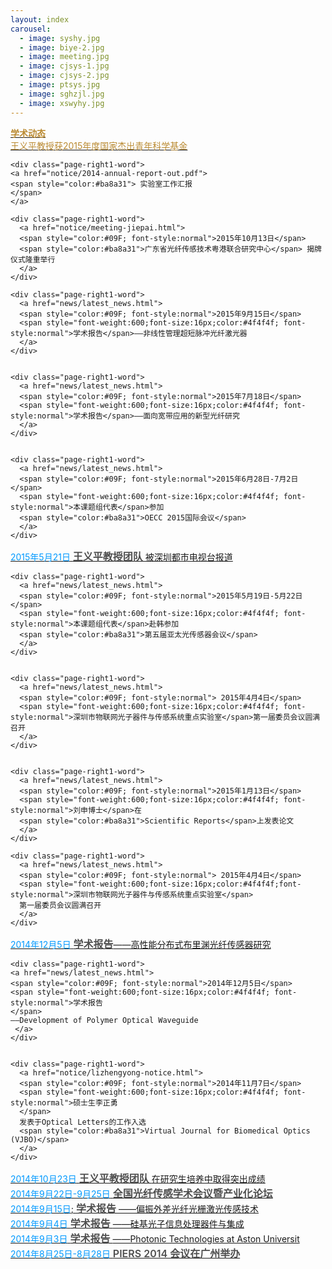 ```yaml
---
layout: index
carousel:
  - image: syshy.jpg
  - image: biye-2.jpg
  - image: meeting.jpg
  - image: cjsys-1.jpg
  - image: cjsys-2.jpg
  - image: ptsys.jpg
  - image: sghzjl.jpg
  - image: xswyhy.jpg
---
```


<div id="page-right1">
  <div id="page-right-Header1">
  <span style="font-weight:600;">
  <a href="{{ site.baseurl }}/more/"><span style="color: #ba8a31;">学术动态</a></span></div>
    <div class="page-right1-container">

  <div class="page-right1-word">
    <a href="notice/yipingwang.html">
    <span style="color:#ba8a31"> 王义平教授获2015年度国家杰出青年科学基金 
    </span> 
    </a>
  </div>
  
    <div class="page-right1-word">
    <a href="notice/2014-annual-report-out.pdf">
    <span style="color:#ba8a31"> 实验室工作汇报 
    </span> 
    </a>
  </div>
  
  
    <div class="page-right1-word">
      <a href="notice/meeting-jiepai.html">
      <span style="color:#09F; font-style:normal">2015年10月13日</span> 
      <span style="color:#ba8a31">广东省光纤传感技术粤港联合研究中心</span> 揭牌仪式隆重举行 
      </a>
    </div>
  
    <div class="page-right1-word">
      <a href="news/latest_news.html">
      <span style="color:#09F; font-style:normal">2015年9月15日</span> 
      <span style="font-weight:600;font-size:16px;color:#4f4f4f; font-style:normal">学术报告</span>——非线性管理超短脉冲光纤激光器
      </a>
    </div>
 
 
    <div class="page-right1-word">
      <a href="news/latest_news.html">
      <span style="color:#09F; font-style:normal">2015年7月18日</span> 
      <span style="font-weight:600;font-size:16px;color:#4f4f4f; font-style:normal">学术报告</span>——面向宽带应用的新型光纤研究
      </a>
    </div>


    <div class="page-right1-word">
      <a href="news/latest_news.html">
      <span style="color:#09F; font-style:normal">2015年6月28日-7月2日</span> 
      <span style="font-weight:600;font-size:16px;color:#4f4f4f; font-style:normal">本课题组代表</span>参加
      <span style="color:#ba8a31">OECC 2015国际会议</span>
      </a>
    </div>


   <div class="page-right1-word">
      <a href="http://www.s1979.com/dianshi/first/201505/21144461521.shtml">
      <span style="color:#09F; font-style:normal">2015年5月21日</span> 
      <span style="font-weight:600;font-size:16px;color:#4f4f4f; font-style:normal">王义平教授团队</span>
      被深圳都市电视台报道 
      </a>
      </div>


    <div class="page-right1-word">
      <a href="news/latest_news.html">
      <span style="color:#09F; font-style:normal">2015年5月19日-5月22日</span> 
      <span style="font-weight:600;font-size:16px;color:#4f4f4f; font-style:normal">本课题组代表</span>赴韩参加
      <span style="color:#ba8a31">第五届亚太光传感器会议</span>
      </a>
    </div>


    <div class="page-right1-word">
      <a href="news/latest_news.html">
      <span style="color:#09F; font-style:normal"> 2015年4月4日</span> 
      <span style="font-weight:600;font-size:16px;color:#4f4f4f; font-style:normal">深圳市物联网光子器件与传感系统重点实验室</span>第一届委员会议圆满召开
      </a>
    </div>


    <div class="page-right1-word">
      <a href="news/latest_news.html">
      <span style="color:#09F; font-style:normal">2015年1月13日</span> 
      <span style="font-weight:600;font-size:16px;color:#4f4f4f; font-style:normal">刘申博士</span>在
      <span style="color:#ba8a31">Scientific Reports</span>上发表论文
      </a>
    </div>
  
    <div class="page-right1-word">
      <a href="news/latest_news.html">
      <span style="color:#09F; font-style:normal"> 2015年4月4日</span> 
      <span style="font-weight:600;font-size:16px;color:#4f4f4f;font-style:normal">深圳市物联网光子器件与传感系统重点实验室</span>
      第一届委员会议圆满召开
      </a>
    </div>
  
  
  <div class="page-right1-word">
    <a href="news/latest_news.html">
    <span style="color:#09F; font-style:normal">2014年12月5日</span> 
    <span style="font-weight:600;font-size:16px;color:#4f4f4f; font-style:normal">学术报告</span>——高性能分布式布里渊光纤传感器研究
     </a>
    </div>
  
    <div class="page-right1-word">
    <a href="news/latest_news.html">
    <span style="color:#09F; font-style:normal">2014年12月5日</span> 
    <span style="font-weight:600;font-size:16px;color:#4f4f4f; font-style:normal">学术报告
    </span>
    ——Development of Polymer Optical Waveguide
     </a>
    </div>


    <div class="page-right1-word">
      <a href="notice/lizhengyong-notice.html">
      <span style="color:#09F; font-style:normal">2014年11月7日</span> 
      <span style="font-weight:600;font-size:16px;color:#4f4f4f; font-style:normal">硕士生李正勇
      </span>
      发表于Optical Letters的工作入选
      <span style="color:#ba8a31">Virtual Journal for Biomedical Optics (VJBO)</span>
      </a>
    </div>
    
    
  <div class="page-right1-word">
      <a href="papers/progress-of-yipingwang.pdf">
      <span style="color:#09F; font-style:normal">2014年10月23日</span> 
      <span style="font-weight:600;font-size:16px;color:#4f4f4f; font-style:normal">王义平教授团队
      </span>
      在研究生培养中取得突出成绩
      </a>
    </div>
    
  <div class="page-right1-word">
      <a href="notice/dalian-notice.html">
      <span style="color:#09F; font-style:normal">2014年9月22日-9月25日</span> 
      <span style="font-weight:600;font-size:16px;color:#4f4f4f; font-style:normal">全国光纤传感学术会议暨产业化论坛
      </span>
      </a>
    </div>
    
    
<div class="page-right1-word">
    <a href="notice/lecture-2.html">
    <span style="color:#09F; font-style:normal">2014年9月15日</span>; 
    <span style="font-weight:600;font-size:16px;color:#4f4f4f; font-style:normal">学术报告
    </span>
    ——偏振外差光纤光栅激光传感技术
     </a>
    </div> 
    
    
 <div class="page-right1-word">
    <a href="notice/lecture-1.html">
    <span style="color:#09F; font-style:normal">2014年9月4日</span> 
    <span style="font-weight:600;font-size:16px;color:#4f4f4f; font-style:normal">学术报告
    </span>
    ——硅基光子信息处理器件与集成
     </a>
    </div>  

 <div class="page-right1-word">
    <a href="notice/lecture-3.html">
    <span style="color:#09F; font-style:normal">2014年9月3日</span> 
    <span style="font-weight:600;font-size:16px;color:#4f4f4f; font-style:normal">学术报告
    </span>
    ——Photonic Technologies at Aston Universit
     </a>
    </div>  
   
  <div class="page-right1-word">
      <a href="notice/piers-in-guangzhou.html">
      <span style="color:#09F; font-style:normal">2014年8月25日-8月28日</span> 
      <span style="font-weight:600;font-size:16px;color:#4f4f4f; font-style:normal">PIERS 2014 会议在广州举办
      </span>
      </a>
    </div>
